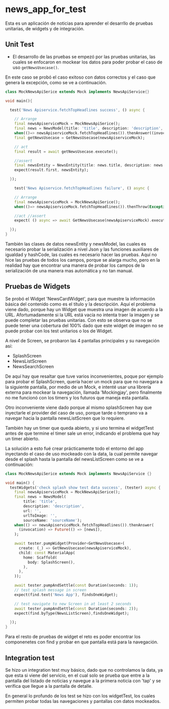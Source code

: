 # news_app_for_test

Esta es un aplicación de noticias para aprender el desarrllo de pruebas unitarias, de widgets y de integración.

## Unit Test

- El desarrollo de las pruebas se empezó por las pruebas unitarias, las cuales se enfocaron en mockear los datos para poder probar el caso de uso `getNewsUsecase()`.

En este caso se probó el caso exitoso con datos correctos y el caso que genera la excepción, como se ve a continuación.

```dart
class MockNewsApiSerice extends Mock implements NewsApiService{}

void main(){

  test('News Apiservice.fetchTopHeadlines success', () async {

    // Arrange
    final newsApiserviceMock = MockNewsApiSerice();
    final news = NewsModel(title: 'title', description: 'description', url: 'url', urlToImage: 'urlToImage', sourceName: 'sourceName');
    when(()=> newsApiserviceMock.fetchTopHeadlines()).thenAnswer((invocation) => Future(() => [news]),); 
    final getNewsUsecase = GetNewsUsecase(newsApiserviceMock);

    // act
    final result = await getNewsUsecase.execute();

    //assert
    final newsEntity = NewsEntity(title: news.title, description: news.description, url: news.url, urlToImage: news.urlToImage, sourceName: news.sourceName);
    expect(result.first, newsEntity);

  });

    test('News Apiservice.fetchTopHeadlines failure', () async {

    // Arrange
    final newsApiserviceMock = MockNewsApiSerice();
    when(()=> newsApiserviceMock.fetchTopHeadlines()).thenThrow(Exception()); 

    //act //assert
    expect( () async => await GetNewsUsecase(newsApiserviceMock).execute(), throwsException);

  });
}

```

También las clases de datos newsEntity y newsModel, las cuales es necesario probar la serialización a nivel Json y las funciones auxiliares de igualdad y hashCode, las cuales es necesario hacer las pruebas. Aquí no hice las pruebas de todos los campos, porque se alarga mucho, pero en la realidad hay que encontrar una manera de probar los campos de la serialización de una manera mas automática y no tan manual.

## Pruebas de Widgets

Se probó el Widget 'NewsCardWidget', para que muestre la información básica del contenido como es el título y la descripción. Aquí el problema viene dado, porque hay un Widget que muestra una imagen de acuerdo a la URL. Afortumadamente si la URL está vacía no intenta traer la imagen y se puede completar las pruebas unitarias. Con esto se observa que no se puede tener una cobertura del 100% dado que este widget de imagen no se puede probar con los test unitarios o los de Widget.

A nivel de Screen, se probaron las 4 pantallas principales y su navegación así:

- SplashScreen
- NewsListScreen
- NewsSearchScreen

De aquí hay que resaltar que tuve varios inconvenientes, poque por ejemplo para probar el SplashScreen, quería hacer un mock para que no navegara a la siguiente pantalla, por medio de un Mock, e intenté usar una librería externa para mockear la navegación, llamada 'Mockingjay', pero finalmente no me funcionó con los timers y los futuros que maneja esta pantalla.

Otro inconveniente viene dado porque al mismo splashScreen hay que inyectarle el provider del caso de uso, porque tarde o temprano va a navegar hacia la pantalla newsListScreen que lo requiere.

También hay un timer que queda abierto, y si uno termina el widgetTest antes de que termine el timer sale un error, indicando el problema que hay un timer abierto.

La solución a esto fué crear prácticamente todo el entorno del app inyectando el caso de uso mockeado con la data, la cual permite navegar desde el splash hasta la pantalla del newsListScreen como se ve a continuación:

```dart
class MockNewsApiSerice extends Mock implements NewsApiService {}

void main() {
  testWidgets('check splash show test data success', (tester) async {
    final newsApiserviceMock = MockNewsApiSerice();
    final news = NewsModel(
        title: 'title',
        description: 'description',
        url: '',
        urlToImage: '',
        sourceName: 'sourceName');
    when(() => newsApiserviceMock.fetchTopHeadlines()).thenAnswer(
      (invocation) => Future(() => [news]),
    );

    await tester.pumpWidget(Provider<GetNewsUsecase>(
      create: (_) => GetNewsUsecase(newsApiserviceMock),
      child: const MaterialApp(
        home: Scaffold(
          body: SplashScreen(),
        ),
      ),
    ));

    await tester.pumpAndSettle(const Duration(seconds: 1));
    // test splash message in screen
    expect(find.text('News App'), findsOneWidget);

    // test navigate to new Screen in at least 2 seconds
    await tester.pumpAndSettle(const Duration(seconds: 2));
    expect(find.byType(NewsListScreen),findsOneWidget);

  });
}
```

Para el resto de pruebas de widget el reto es poder encontrar los componenetes con find y probar en que pantalla está para la navegación.

## Integration test

Se hizo un integration test muy básico, dado que no controlamos la data, ya que esta si viene del servicio, en el cual solo se prueba que entre a la pantalla del listado de noticias y navegue a la primera noticia con 'tap' y se verifica que llegue a la pantalla de detalle.

En general lo profundo de los test se hizo con los widgetTest, los cuales permiten probar todas las navegaciones y pantallas con datos mockeados.
